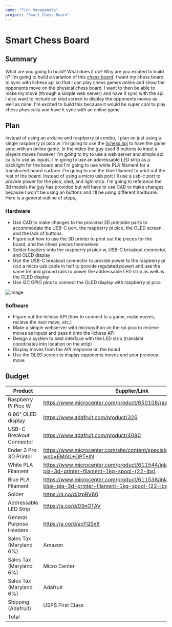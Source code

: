 ```yaml
---
name: "Tinu Vanapamula"
project: "Smart Chess Board"
---
```


# Smart Chess Board

## Summary

What are you going to build? What does it do? Why are you excited to build it?
I'm going to build a variation of this [chess board](https://www.youtube.com/watch?v=Z92TdhsAWD4&t=1s). I want my chess board to sync with lichess api so that I can play chess games online and show the opponents move on the physical chess board. I want to then be able to make my move (through a simple web server) and have it sync with the api. I also want to include an oled screen to display the opponents moves as well as mine. I'm excited to build this because it would be super cool to play chess physically and have it sync with an online game.

## Plan

Instead of using an arduino and raspberry pi combo, I plan on just using a single raspberry pi pico w. I'm going to use the [lichess api](https://lichess.org/api#tag/Board) to have the game sync with an online game. In the video the guy used 8 buttons to input a players moves however I'm going to try to use a web server and simple api calls to use as inputs. I'm going to use an addressable LED strip as a backlight for the board and I'm going to use white PLA filament for a translucent board surface. I'm going to use the blue filament to print out the rest of the board. Instead of using a micro usb port I'll use a usb-c port to provide power for the pico, oled, and light strip. I'm going to reference the 3d models the guy has provided but will have to use CAD to make changes because I won't be using an buttons and I'll be using different hardware. Here is a general outline of steps,

### Hardware

- Use CAD to make changes to the provided 3D printable parts to accommodate the USB-C port, the raspberry pi pico, the OLED screen, and the lack of buttons.
- Figure out how to use the 3D printer to print out the pieces for the board, and the chess pieces themselves
- Solder headers onto the raspberry pi pico w, USB-C breakout connector, and OLED display
- Use the USB-C breakout connector to provide power to the raspberry pi (cut a micro usb cable in half to provide regulated power) and use the same 5V and ground rails to power the addressable LED strip as well as the OLED display
- Use I2C GPIO pins to connect the OLED display with raspberry pi pico

![image](https://user-images.githubusercontent.com/41168054/209708021-7586e6bb-7626-49c8-8e4e-79cf10c67964.png)

### Software

- Figure out the lichess API (how to connect to a game, make moves, recieve the next move, etc.)
- Make a simple webserver with micropython on the rpi pico to recieve moves as inputs and pass it onto the lichess API
- Design a system to best interface with the LED strip (translate coordinates into location on the strip)
- Display moves from the API response on the board
- Use the OLED screen to display opponents moves and your previous move

## Budget

| Product         | Supplier/Link                         | Cost   |
| --------------- | ------------------------------------- | ------ |
| Raspberry Pi Pico W| https://www.microcenter.com/product/650108/raspberry-pi-pico-w | $5.99  |
| 0.96" OLED display | https://www.adafruit.com/product/326 | $17.50 |
| USB-C Breakout Connector| https://www.adafruit.com/product/4090 |$2.95
| Ender 3 Pro 3D Printer | https://www.microcenter.com/site/content/specialoffer3dprintertxt.aspx?web=EMAIL+OPT+IN | $99.99 |
| White PLA Filament | https://www.microcenter.com/product/611544/inland-175mm-white-pla-3d-printer-filament-1kg-spool-(22-lbs) | $18.99 |
| Blue PLA Filament | https://www.microcenter.com/product/611538/inland-175mm-light-blue-pla-3d-printer-filament-1kg-spool-(22-lbs) | $18.99 |
| Solder | https://a.co/d/izpRV80 | $7.99 |
| Addressable LED Strip | https://a.co/d/03nOTAV | $22.99 |
| General Purpose Headers | https://a.co/d/aoTQSx8 | $5.99 |
| Sales Tax (Maryland 6%) | Amazon | $2.22 |
| Sales Tax (Maryland 6%) | Micro Center | $9.14 |
| Sales Tax (Maryland 6%) | Adafruit | $1.23 |
| Shipping (Adafruit) | USPS First Class | $6.10 |
| Total           |                                       | $213.97 |
